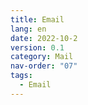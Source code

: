 ```yaml
---
title: Email
lang: en
date: 2022-10-2
version: 0.1
category: Mail
nav-order: "07"
tags:
  - Email
---
```

